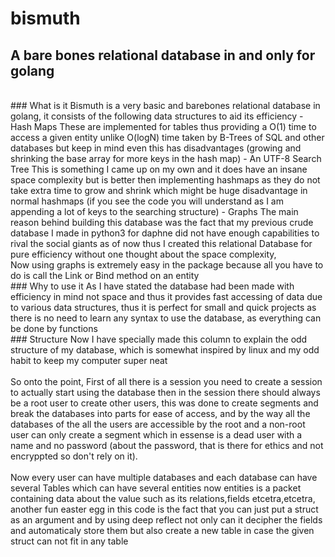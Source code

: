# bismuth
## A bare bones relational database in and only for golang
<br>
### What is it
Bismuth is a very basic and barebones relational database in golang, it consists of the following data structures to aid its efficiency
- Hash Maps
  These are implemented for tables thus providing a O(1) time to access a given entity unlike O(logN) time taken by B-Trees of SQL and other databases but keep in mind even this has disadvantages (growing and shrinking the base array for more keys in the  hash map)
- An UTF-8 Search Tree
  This is something I came up on my own and it does have an insane space complexity but is better then implementing hashmaps as they do not take extra time to grow and shrink which might be huge disadvantage in normal hashmaps (if you see the code you will understand as I am appending a lot of keys to the searching structure)
- Graphs
  The main reason behind building this database was the fact that my previous crude database I made in python3 for daphne did not have enough capabilities to rival the social giants as of now thus I created this relational Database for pure efficiency without one thought about the space complexity, <br>Now using graphs is extremely easy in the package because all you have to do is call the Link or Bind method on an entity
<br>
### Why to use it
As I have stated the database had been made with efficiency in mind not space and thus it provides fast accessing of data due to various data structures, thus it is perfect for small and quick projects as there is no need to learn any syntax to use the database, as everything can be done by functions
<br>
### Structure
Now I have specially made this column to explain the odd structure of my database, which is somewhat inspired by linux and my odd habit to keep my computer super neat<br><br>
So onto the point, First of all there is a session you need to create a session to actually start using the database then in the session there should always be a root user to create other users, this was done to create segments and break the databases into parts for ease of access, and by the way all the databases of the all the users are accessible by the root and a non-root user can only create a segment which in essense is a dead user with a name and no password (about the password, that is there for ethics and not encryppted so don't rely on it).<br><br>
Now every user can have multiple databases and each database can have several Tables which can have several entities now entities is a packet containing data about the value such as its relations,fields etcetra,etcetra, another fun easter egg in this code is the fact that you can just put a struct as an argument and by using deep reflect not only can it decipher the fields and automaticaly store them but also create a new table in case the given struct can not fit in any table
